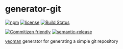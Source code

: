 # generator-git

[![npm](https://img.shields.io/npm/v/@travi/generator-git.svg?maxAge=2592000)](https://www.npmjs.com/package/@travi/generator-git)
[![license](https://img.shields.io/github/license/travi/generator-git.svg)](LICENSE)
[![Build Status](https://img.shields.io/travis/travi/generator-git/master.svg?style=flat)](https://travis-ci.org/travi/generator-git)

[![Commitizen friendly](https://img.shields.io/badge/commitizen-friendly-brightgreen.svg)](http://commitizen.github.io/cz-cli/)
[![semantic-release](https://img.shields.io/badge/%20%20%F0%9F%93%A6%F0%9F%9A%80-semantic--release-e10079.svg)](https://github.com/semantic-release/semantic-release)

[yeoman](http://yeoman.io/) generator for generating a simple git repository
